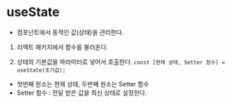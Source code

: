 # useState
- 컴포넌트에서 동적인 값(상태)을 관리한다.

1. 리액트 패키지에서 함수를 불러온다.

2. 상태의 기본값을 파라미터로 넣어서 호출한다.
  `const [현재 상태, Setter 함수] = useState(초기값);`
  - 첫번째 원소는 현재 상태, 두번째 원소는 Setter 함수
  - Setter 함수 : 전달 받은 값을 최신 상태로 설정한다.